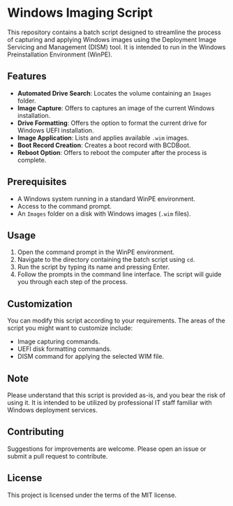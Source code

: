 # Windows Imaging Script

This repository contains a batch script designed to streamline the process of capturing and applying Windows images using the Deployment Image Servicing and Management (DISM) tool. It is intended to run in the Windows Preinstallation Environment (WinPE). 

## Features

- **Automated Drive Search**: Locates the volume containing an `Images` folder.
- **Image Capture**: Offers to captures an image of the current Windows installation.
- **Drive Formatting**: Offers the option to format the current drive for Windows UEFI installation.
- **Image Application**: Lists and applies available `.wim` images.
- **Boot Record Creation**: Creates a boot record with BCDBoot.
- **Reboot Option**: Offers to reboot the computer after the process is complete.

## Prerequisites

- A Windows system running in a standard WinPE environment.
- Access to the command prompt.
- An `Images` folder on a disk with Windows images (`.wim` files).

## Usage

1. Open the command prompt in the WinPE environment.
2. Navigate to the directory containing the batch script using `cd`.
3. Run the script by typing its name and pressing Enter.
4. Follow the prompts in the command line interface. The script will guide you through each step of the process.

## Customization

You can modify this script according to your requirements. The areas of the script you might want to customize include:

- Image capturing commands.
- UEFI disk formatting commands.
- DISM command for applying the selected WIM file.

## Note

Please understand that this script is provided as-is, and you bear the risk of using it. It is intended to be utilized by professional IT staff familiar with Windows deployment services.

## Contributing

Suggestions for improvements are welcome. Please open an issue or submit a pull request to contribute.

## License

This project is licensed under the terms of the MIT license.

